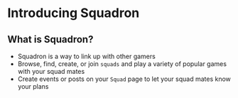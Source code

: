 # Introducing Squadron

## What is Squadron?
- Squadron is a way to link up with other gamers
- Browse, find, create, or join `squads` and play a variety of popular games with your squad mates
- Create events or posts on your `Squad` page to let your squad mates know your plans
